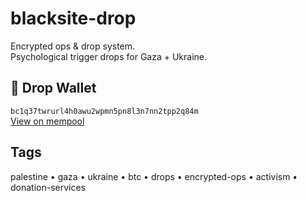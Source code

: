 # blacksite-drop

Encrypted ops & drop system.  
Psychological trigger drops for Gaza + Ukraine.

## 🎯 Drop Wallet  
`bc1q37twrurl4h0awu2wpmn5pn8l3n7nn2tpp2q84m`  
[View on mempool](https://mempool.space/address/bc1q37twrurl4h0awu2wpmn5pn8l3n7nn2tpp2q84m)


## Tags
palestine • gaza • ukraine • btc • drops • encrypted-ops • activism • donation-services
